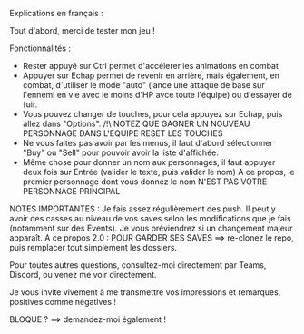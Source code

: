 Explications en français :

Tout d'abord, merci de tester mon jeu !
  
Fonctionnalités :
- Rester appuyé sur Ctrl permet d'accélerer les animations en combat
- Appuyer sur Echap permet de revenir en arrière, mais également, en combat, d'utiliser le mode "auto" (lance une attaque de base sur l'ennemi
  en vie avec le moins d'HP avce toute l'équipe) ou d'essayer de fuir.
- Vous pouvez changer de touches, pour cela appuyez sur Echap, puis allez dans "Options". /!\ NOTEZ QUE GAGNER UN NOUVEAU PERSONNAGE DANS L'EQUIPE RESET LES TOUCHES
- Ne vous faites pas avoir par les menus, il faut d'abord sélectionner "Buy" ou "Sell" pour pouvoir avoir la liste d'affichée.
- Même chose pour donner un nom aux personnages, il faut appuyer deux fois sur Entrée (valider le texte, puis valider le nom)
  A ce propos, le premier personnage dont vous donnez le nom N'EST PAS VOTRE PERSONNAGE PRINCIPAL
  
NOTES IMPORTANTES :
Je fais assez régulièrement des push. Il peut y avoir des casses au niveau de vos saves selon les modifications que je fais (notamment sur des Events).
Je vous préviendrez si un changement majeur apparaît.
A ce propos 2.0 : POUR GARDER SES SAVES ==> re-clonez le repo, puis remplacer tout simplement les dossiers.

Pour toutes autres questions, consultez-moi directement par Teams, Discord, ou venez me voir directement.

Je vous invite vivement à me transmettre vos impressions et remarques, positives comme négatives !

BLOQUE ? ==> demandez-moi également !
